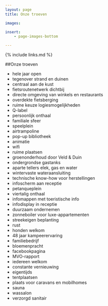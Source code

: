 ```yaml
---
layout: page
title: Onze troeven

images:

insert:
    - page-images-bottom

---
```

{% include links.md %}


##Onze troeven

- hele jaar open
- tegenover strand en duinen
- centraal aan de kust
- fietsroutenetwerk dichtbij
- directe omgeving van winkels en restaurants
- overdekte fietsberging
- ruime keuze logiesmogelijkheden
- Q-label
- persoonlijk onthaal
- familiale sfeer
- speelplein
- airtrampoline
- pop-up bibliotheek
- animatie
- wifi
- ruime plaatsen
- groenonderhoud door Veld & Duin
- ondergrondse gastanks 
- aparte tellers elek, gas en water
- wintervaste wateraansluiting
- technische know-how voor herstellingen
- infoscherm aan receptie
- petanqueplein
- viertalig onthaal
- infomappen met toeristische info
- infodisplay in receptie
- duurzaam ondernemen
- zonneboiler voor luxe-appartementen
- streekeigen beplanting
- rust
- honden welkom
- 48 jaar kampeerervaring
- familiebedrijf
- bloemenpracht
- facebookpagina
- MVO-rapport
- iedereen welkom
- constante vernieuwing
- eigentijds
- tentplaatsen
- plaats voor caravans en mobilhomes
- sauna
- wassalon
- verzorgd sanitair